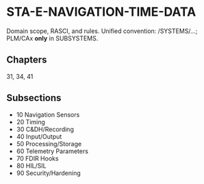 # STA-E-NAVIGATION-TIME-DATA

Domain scope, RASCI, and rules. Unified convention: /SYSTEMS/…; PLM/CAx **only** in SUBSYSTEMS.

## Chapters
31, 34, 41

## Subsections
- 10 Navigation Sensors
- 20 Timing
- 30 C&DH/Recording
- 40 Input/Output
- 50 Processing/Storage
- 60 Telemetry Parameters
- 70 FDIR Hooks
- 80 HIL/SIL
- 90 Security/Hardening
